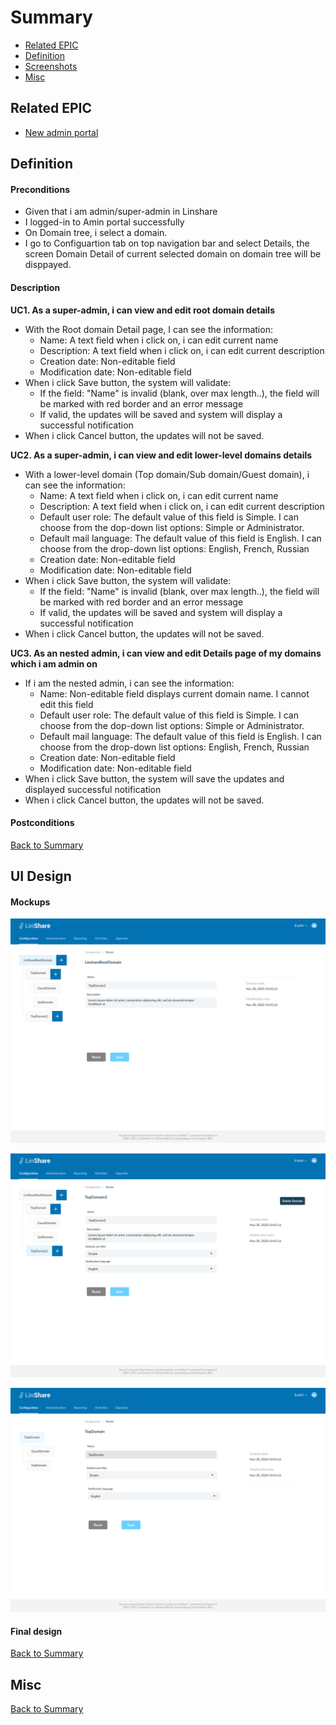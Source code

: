 # Summary

* [Related EPIC](#related-epic)
* [Definition](#definition)
* [Screenshots](#screenshots)
* [Misc](#misc)

## Related EPIC

* [New admin portal](./README.md)

## Definition

#### Preconditions

* Given that i am admin/super-admin in Linshare 
* I logged-in to Amin portal successfully
* On Domain tree, i select a domain. 
* I go to Configuartion tab on top navigation bar and select Details, the screen Domain Detail of current selected domain on domain tree will be disppayed.

#### Description

**UC1. As a super-admin, i can view and edit root domain details**
* With the Root domain Detail page, I can see the information: 
   * Name: A text field when i click on, i can edit current name 
   * Description: A text field when i click on, i can edit current description
   * Creation date: Non-editable field
   * Modification date: Non-editable field
* When i click Save button, the system will validate:
   * If the field: "Name" is invalid (blank, over max length..), the field will be marked with red border and an error message
   * If valid, the updates will be saved and system will display a successful notification
* When i click Cancel button, the updates will not be saved.

**UC2. As a super-admin, i can view and edit lower-level domains details**
* With a lower-level domain (Top domain/Sub domain/Guest domain), i can see the information:
   * Name: A text field when i click on, i can edit current name 
   * Description: A text field when i click on, i can edit current description
   * Default user role: The default value of this field is Simple. I can choose from the dop-down list options: Simple or Administrator. 
   * Default mail language:  The default value of this field is English. I can choose from the drop-down list options: English, French, Russian
   * Creation date: Non-editable field
   * Modification date: Non-editable field
* When i click Save button, the system will validate:
   * If the field: "Name" is invalid (blank, over max length..), the field will be marked with red border and an error message
   * If valid, the updates will be saved and system will display a successful notification
* When i click Cancel button, the updates will not be saved.

**UC3. As an nested admin, i can view and edit Details page of my domains which i am admin on**
* If i am the nested admin, i can see the information:
   * Name: Non-editable field displays current domain name. I cannot edit this field
   * Default user role: The default value of this field is Simple. I can choose from the dop-down list options: Simple or Administrator. 
   * Default mail language:  The default value of this field is English. I can choose from the drop-down list options: English, French, Russian
   * Creation date: Non-editable field
   * Modification date: Non-editable field
* When i click Save button, the system will save the updates and displayed successful notification
* When i click Cancel button, the updates will not be saved.

#### Postconditions

[Back to Summary](#summary)

## UI Design

#### Mockups

![story](./mockups/18.3.png)

![story](./mockups/18.1.png)

![story](./mockups/18.2.png)

#### Final design

[Back to Summary](#summary)
## Misc

[Back to Summary](#summary)
